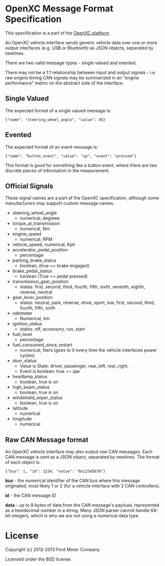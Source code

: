 # OpenXC Message Format Specification

This specification is a part of the [OpenXC platform][OpenXC].

An OpenXC vehicle interface sends generic vehicle data over one or more output
interfaces (e.g. USB or Bluetooth) as JSON objects, separated by newlines.

There are two valid message types - single valued and evented.

There may not be a 1:1 relationship between input and output signals - i.e. raw
engine timing CAN signals may be summarized in an "engine performance" metric on
the abstract side of the interface.

## Single Valued

The expected format of a single valued message is:

    {"name": "steering_wheel_angle", "value": 45}

## Evented

The expected format of an event message is:

    {"name": "button_event", "value": "up", "event": "pressed"}

This format is good for something like a button event, where there are two
discrete pieces of information in the measurement.

## Official Signals

These signal names are a part of the OpenXC specification, although some
manufacturers may support custom message names.

* steering_wheel_angle
    * numerical, degrees
* torque_at_transmission
    * numerical, Nm
* engine_speed
    * numerical, RPM
* vehicle_speed, numerical, Kph
* accelerator_pedal_position
    * percentage
* parking_brake_status
    * boolean, (true == brake engaged)
* brake_pedal_status
    * boolean (True == pedal pressed)
* transmission_gear_position
    * states: first, second, third, fourth, fifth, sixth, seventh, eighth,
      reverse, neutral
* gear_lever_position
    * states: neutral, park, reverse, drive, sport, low, first, second, third,
      fourth, fifth, sixth
* odometer
    * Numerical, km
* ignition_status
    * states: off, accessory, run, start
* fuel_level
    * percentage
* fuel_consumed_since_restart
    * numerical, liters (goes to 0 every time the
  vehicle interfaces power cycles)
* door_status
    * Value is State: driver, passenger, rear_left, rear_right.
    * Event is boolean: true == ajar
* headlamp_status
    * boolean, true is on
* high_beam_status
    * boolean, true is on
* windshield_wiper_status
    * boolean, true is on
* latitude
    * numerical
* longitude
    * numerical

## Raw CAN Message format

An OpenXC vehicle interface may also output raw CAN messages. Each CAN message
is sent as a JSON object, separated by newlines. The format of each object is:

    {"bus": 1, "id": 1234, "value": "0x12345678"}

**bus** - the numerical identifier of the CAN bus where this message originated,
  most likely 1 or 2 (for a vehicle interface with 2 CAN controllers).

**id** - the CAN message ID

**data** - up to 8 bytes of data from the CAN message's payload, represented as
  a hexidecimal number in a string. Many JSON parser cannot handle 64-bit
  integers, which is why we are not using a numerical data type.

License
=======

Copyright (c) 2012-2013 Ford Motor Company

Licensed under the BSD license.

[OpenXC]: http://openxcplatform.com
